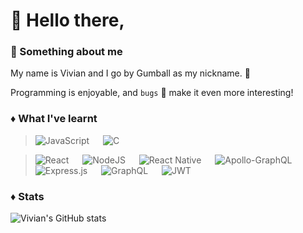 # :wave: Hello there,
### :speech_balloon: Something about me
My name is Vivian and I go by Gumball as my nickname. :whale:

Programming is enjoyable, and `bugs` :bug: make it even more interesting!
<br/>

### :diamonds: What I've learnt
> ![JavaScript](https://img.shields.io/badge/javascript-%23323330.svg?style=for-the-badge&logo=javascript&logoColor=%23F7DF1E) &emsp; ![C](https://img.shields.io/badge/c-%2300599C.svg?style=for-the-badge&logo=c&logoColor=white)

> ![React](https://img.shields.io/badge/react-%2320232a.svg?style=for-the-badge&logo=react&logoColor=%2361DAFB) &emsp; ![NodeJS](https://img.shields.io/badge/node.js-6DA55F?style=for-the-badge&logo=node.js&logoColor=white) &emsp; ![React Native](https://img.shields.io/badge/react_native-%2320232a.svg?style=for-the-badge&logo=react&logoColor=%2361DAFB) &emsp; ![Apollo-GraphQL](https://img.shields.io/badge/-ApolloGraphQL-311C87?style=for-the-badge&logo=apollo-graphql) &emsp; ![Express.js](https://img.shields.io/badge/express.js-%23404d59.svg?style=for-the-badge&logo=express&logoColor=%2361DAFB) &emsp; ![GraphQL](https://img.shields.io/badge/-GraphQL-E10098?style=for-the-badge&logo=graphql&logoColor=white) &emsp; ![JWT](https://img.shields.io/badge/JWT-black?style=for-the-badge&logo=JSON%20web%20tokens)  

### :diamonds: Stats
![Vivian's GitHub stats](https://github-readme-stats.vercel.app/api?username=gumball09&show_icons=true&theme=onedark)
